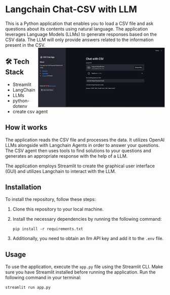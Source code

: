# Langchain Chat-CSV with LLM

This is a Python application that enables you to load a CSV file and ask questions about its contents using natural language. The application leverages Language Models (LLMs) to generate responses based on the CSV data. The LLM will only provide answers related to the information present in the CSV.
<img align="right" alt="Coding" width="400" src="https://github.com/raviavaiya/Chat-CSV/blob/main/csv%20bot.png">

## 🛠️ Tech Stack

- Streamlit
- LangChain
- LLMs
- python-dotenv
- create csv agent

## How it works

The application reads the CSV file and processes the data. It utilizes OpenAI LLMs alongside with Langchain Agents in order to answer your questions. The CSV agent then uses tools to find solutions to your questions and generates an appropriate response with the help of a LLM.

The application employs Streamlit to create the graphical user interface (GUI) and utilizes Langchain to interact with the LLM.

## Installation

To install the repository, follow these steps:

1. Clone this repository to your local machine.
2. Install the necessary dependencies by running the following command:

   ```
   pip install -r requirements.txt
   ```

3. Additionally, you need to obtain an llm API key and add it to the `.env` file.

## Usage

To use the application, execute the `app.py` file using the Streamlit CLI. Make sure you have Streamlit installed before running the application. Run the following command in your terminal:

```
streamlit run app.py
```

